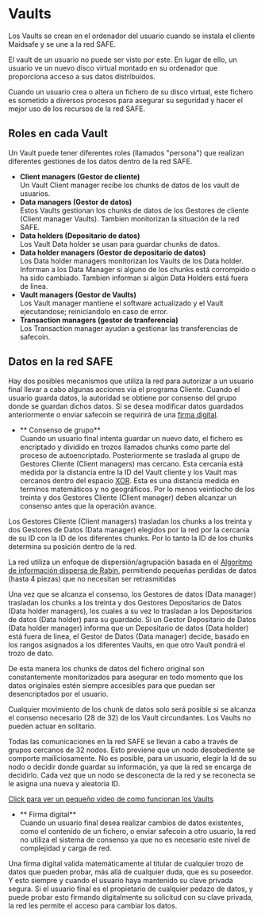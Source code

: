 # Vaults
Los Vaults se crean en el ordenador del usuario cuando se instala el cliente Maidsafe y se une a la red SAFE.

El vault de un usuario no puede ser visto por este. En lugar de ello, un usuario ve un nuevo disco virtual montado en su ordenador que proporciona acceso a sus datos distribuidos.

Cuando un usuario crea o altera un fichero de su disco virtual, este fichero es sometido a diversos procesos para asegurar su seguridad y hacer el mejor uso de los recursos de la red SAFE.

## Roles en cada Vault
Un Vault puede tener diferentes roles (llamados "persona") que realizan diferentes gestiones de los datos dentro de la red SAFE.
* **Client managers (Gestor de cliente)**<br/>
Un Vault Client manager recibe los chunks de datos de los vault de usuarios.
* **Data managers (Gestor de datos)**<br/>
Estos Vaults gestionan los chunks de datos de los Gestores de cliente (Client manager Vaults). Tambien monitorizan la situación de la red SAFE.
* **Data holders (Depositario de datos)**<br/>
Los Vault Data holder se usan para guardar chunks de datos.
* **Data holder managers (Gestor de depositario de datos)**<br/>
Los Data holder managers monitorizan los Vaults de los Data holder. Informan a los Data Manager si alguno de los chunks está corrompido o ha sido cambiado. Tambien informan si algún Data Holders está fuera de linea.
* **Vault managers (Gestor de Vaults)**<br/>
Los Vault manager mantiene el software actualizado y el Vault ejecutandose; reiniciandolo en caso de error.
* **Transaction managers (gestor de tranferencia)**<br/>
Los Transaction manager ayudan a gestionar las transferencias de safecoin.

## Datos en la red SAFE

Hay dos posibles mecanismos que utiliza la red para autorizar a un usuario final llevar a cabo algunas acciones via el programa Cliente. Cuando el usuario guarda datos, la autoridad se obtiene por consenso del grupo donde se guardan dichos datos. Si se desea modificar datos guardados anteriormente o enviar safecoin se requirirá de una [firma digital](http://es.wikipedia.org/wiki/Firma_digital).

* ** Consenso de grupo**<br/>
Cuando un usuario final intenta guardar un nuevo dato, el fichero es encriptado y dividido en trozos llamados chunks como parte del proceso de autoencriptado. Posteriormente se traslada al grupo de Gestores Cliente (Client managers) mas cercano. Esta cercania está medida por la distancia entre la ID del Vault cliente y los Vault mas cercanos dentro del espacio [XOR](http://es.wikipedia.org/wiki/Disyunci%C3%B3n_exclusiva). Esta es una distancia medida en terminos matemáticos y no geográficos. Por lo menos veintiocho de los treinta y dos Gestores Cliente (Client manager) deben alcanzar un consenso antes que la operación avance.

Los Gestores Cliente (Client managers) trasladan los chunks a los treinta y dos Gestores de Datos (Data manager) elegidos por la red por la cercania de su ID con la ID de los diferentes chunks. Por lo tanto la ID de los chunks determina su posición dentro de la red.

La red utiliza un enfoque de dispersión/agrupación basada en el [Algoritmo de información dispersa de Rabin](http://people.seas.harvard.edu/~salil/rabin2011-slides/rabin2011-mitzenmacher.pdf), permitiendo pequeñas perdidas de datos (hasta 4 piezas) que no necesitan ser retrasmitidas

Una vez que se alcanza el consenso, los Gestores de datos (Data manager) trasladan los chunks a los treinta y dos Gestores Depositarios de Datos (Data holder managers), los cuales a su vez lo trasladan a los Depositarios de datos (Data holder) para su guardado. Si un Gestor Depositario de Datos (Data holder manager) informa que un Depositario de datos (Data holder) está fuera de linea, el Gestor de Datos (Data manager) decide, basado en los rangos asignados a los diferentes Vaults, en que otro Vault pondrá el trozo de dato.

De esta manera los chunks de datos del fichero original son constantemente monitorizados para asegurar en todo momento que los datos originales estén siempre accesibles para que puedan ser desencriptados por el usuario.

Cualquier movimiento de los chunk de datos solo será posible si se alcanza el consenso necesario (28 de 32) de los Vault circundantes. Los Vaults no pueden actuar en solitario.

Todas las comunicaciones en la red SAFE se llevan a cabo a través de grupos cercanos de 32 nodos. Esto previene que un nodo desobediente se comporte mailiciosamente. No es posible, para un usuario, elegir la Id de su nodo o decidir donde guardar su información, ya que la red se encarga de decidirlo. Cada vez que un nodo se desconecta de la red y se reconecta se le asigna una nueva y aleatoria ID.

[Click para ver un pequeño video de como funcionan los Vaults](https://www.youtube.com/watch?v=txvKSeCaEP0)

* ** Firma digital**<br/>
Cuando un usuario final desea realizar cambios de datos existentes, como el contenido de un fichero, o enviar safecoin a otro usuario, la red no utiliza el sistema de consenso ya que no es necesarío este nivel de complejidad y carga de red.

Una firma digital valida matemáticamente al titular de cualquier trozo de datos que pueden probar, más allá de cualquier duda, que es su poseedor. Y esto siempre y cuando el usuario haya mantenido su clave privada segura. Si el usuario final es el propietario de cualquier pedazo de datos, y puede probar esto firmando digitalmente su solicitud con su clave privada, la red les permite el acceso para cambiar los datos.

